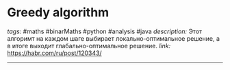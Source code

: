 # Greedy algorithm
*tags:* #maths #binarMaths #python #analysis #java
*description:* Этот алгоримт на каждом шаге выбирает локально-оптимальное решение, а в итоге выходит глабально-оптимальное решение.
*link:* https://habr.com/ru/post/120343/

---
